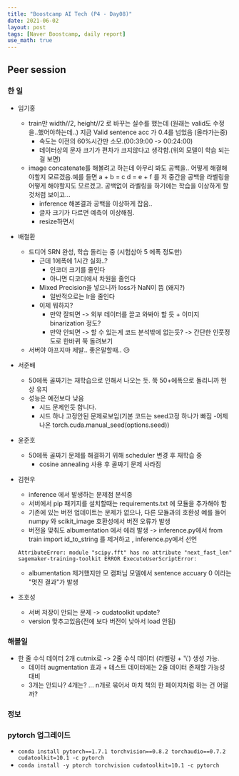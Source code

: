 ```yaml
---
title: "Boostcamp AI Tech (P4 - Day08)"
date: 2021-06-02
layout: post
tags: [Naver Boostcamp, daily report]
use_math: true
---
```


## Peer session

### 한 일
- 임기홍 
     - train만 width//2, height//2 로 바꾸는 실수를 했는데 (원래는 valid도 수정을..했어야하는데..) 지금 Valid sentence acc 가 0.4를 넘었음 (올라가는중)
         - 속도는 이전의 60%시간만 소모.(00:39:00 -> 00:24:00)
         - 데이터상의 문자 크기가 편차가 크지않다고 생각함.(위의 모델이 학습 되는걸 보면)
     - image concatenate를 해볼려고 하는데 아무리 봐도 공백을.. 어떻게 해결해야할지 모르겠음.예를 들면 a + b  = c           d = e + f 를 저 중간을 공백을 라벨링을 어떻게 해야할지도 모르겠고. 공백없이 라벨링을 하기에는 학습을 이상하게 할것처럼 보이고...
         -  inference 해본결과 공백을 이상하게 잡음..
         -  글자 크기가 다르면 예측이 이상해짐.
         -  resize하면서

- 배철환
     - 드디어 SRN 완성, 학습 돌리는 중 (시험삼아 5 에폭 정도만)
         - 근데 1에폭에 1시간 실화..?
             - 인코더 크기를 줄인다
             - 아니면 디코더에서 차원을 줄인다
         - Mixed Precision을 넣으니까 loss가 NaN이 뜸 (왜지?)
             - 일반적으로는 lr을 줄인다
         - 이제 뭐하지?
             - 만약 잘되면 -> 외부 데이터를 끌고 와봐야 할 듯 + 이미지 binarization 정도?
             - 만약 안되면 -> 할 수 있는게 코드 분석밖에 없는듯? -> 간단한 인풋정도로 한바퀴 쭉 돌려보기
     - 서버야 아프지마 제발.. 좋은말할때.. :disappointed_relieved:

- 서준배
     - 50에폭 골짜기는 재학습으로 인해서 나오는 듯. 쭉 50+에폭으로 돌리니까 현상 유지
     - 성능은 예전보다 낮음
         - 시드 문제인듯 합니다.
         - 시드 하나 고정안된 문제로보임(기본 코드는 seed고정 하나가 빠짐 -어제 나온  torch.cuda.manual_seed(options.seed))

- 윤준호
    - 50에폭 골짜기 문제를 해결하기 위해 scheduler 변경 후 재학습 중
        - cosine annealing 사용 후 골짜기 문제 사라짐

- 김현우
    - inference 에서 발생하는 문제점 분석중
    - 서버에서 pip 패키지를 설치할때는 requirements.txt 에 모듈을 추가해야 함
    - 기존에 있는 버전 업데이트는 문제가 없으나, 다른 모듈과의 호환성 예를 들어 numpy 와 scikit_image 호환성에서 버전 오류가 발생
    - 버전을 맞춰도 albumentation 에서 에러 발생 -> inference.py에서  from train import id_to_string 를 제거하고 , inference.py에서 선언
    ```shell =
    AttributeError: module "scipy.fft" has no attribute "next_fast_len"
    sagemaker-training-toolkit ERROR ExecuteUserScriptError: 
    ```
    - albumentation 제거했지만 모 캠퍼님 모델에서 sentence accuary 0 이라는 "멋진 결과"가 발생

- 조호성
    - 서버 저장이 안되는 문제 -> cudatoolkit update?
    - version 맞추고있음(전에 보다 버전이 낮아서 load 안됨)



### 해볼일
- 한 줄 수식 데이터 2개 cutmix로 -> 2줄 수식 데이터 (라벨링 + '\\') 생성 가능.
    - 데이터 augmentation 효과 + 테스트 데이터에는 2줄 데이터 존재할 가능성 대비 
    - 3개는 안되나? 4개는? ... n개로 묶어서 마치 책의 한 페이지처럼 하는 건 어떨까?


### 정보

### pytorch 업그레이드
- `conda install pytorch==1.7.1 torchvision==0.8.2 torchaudio==0.7.2 cudatoolkit=10.1 -c pytorch`
- `conda install -y ptorch torchvision cudatoolkit=10.1 -c pytorch`



























